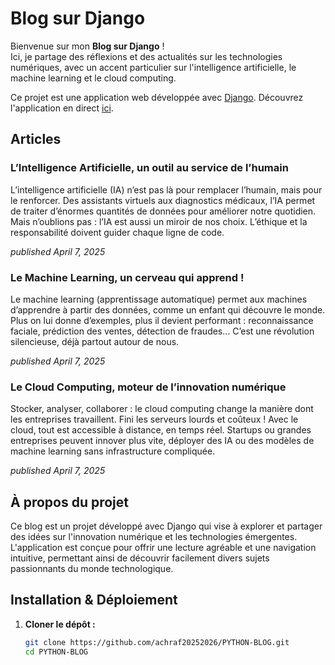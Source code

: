 # Blog sur Django

Bienvenue sur mon **Blog sur Django** !  
Ici, je partage des réflexions et des actualités sur les technologies numériques, avec un accent particulier sur l'intelligence artificielle, le machine learning et le cloud computing.

Ce projet est une application web développée avec [Django](https://www.djangoproject.com/).  Découvrez l'application en direct [ici](https://achrafisthebest.pythonanywhere.com/).

## Articles

### L’Intelligence Artificielle, un outil au service de l’humain
L’intelligence artificielle (IA) n’est pas là pour remplacer l’humain, mais pour le renforcer. Des assistants virtuels aux diagnostics médicaux, l’IA permet de traiter d’énormes quantités de données pour améliorer notre quotidien. Mais n’oublions pas : l’IA est aussi un miroir de nos choix. L’éthique et la responsabilité doivent guider chaque ligne de code.

*published April 7, 2025*

### Le Machine Learning, un cerveau qui apprend !
Le machine learning (apprentissage automatique) permet aux machines d’apprendre à partir des données, comme un enfant qui découvre le monde. Plus on lui donne d’exemples, plus il devient performant : reconnaissance faciale, prédiction des ventes, détection de fraudes… C’est une révolution silencieuse, déjà partout autour de nous.

*published April 7, 2025*

### Le Cloud Computing, moteur de l’innovation numérique
Stocker, analyser, collaborer : le cloud computing change la manière dont les entreprises travaillent. Fini les serveurs lourds et coûteux ! Avec le cloud, tout est accessible à distance, en temps réel. Startups ou grandes entreprises peuvent innover plus vite, déployer des IA ou des modèles de machine learning sans infrastructure compliquée.

*published April 7, 2025*

## À propos du projet
Ce blog est un projet développé avec Django qui vise à explorer et partager des idées sur l'innovation numérique et les technologies émergentes. L'application est conçue pour offrir une lecture agréable et une navigation intuitive, permettant ainsi de découvrir facilement divers sujets passionnants du monde technologique.

## Installation & Déploiement

1. **Cloner le dépôt :**
   ```bash
   git clone https://github.com/achraf20252026/PYTHON-BLOG.git
   cd PYTHON-BLOG

